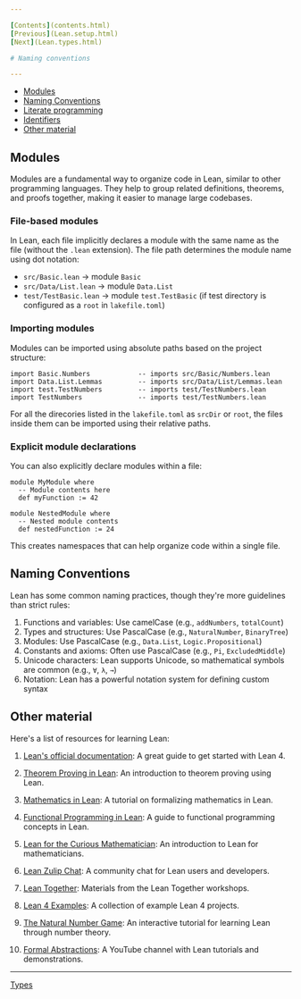 ```yaml
---

[Contents](contents.html)
[Previous](Lean.setup.html)
[Next](Lean.types.html)

# Naming conventions

---
```


- [Modules](#modules)
- [Naming Conventions](#naming-conventions)
- [Literate programming](#literate-programming)
- [Identifiers](#identifiers)
- [Other material](#other-material)

## Modules

Modules are a fundamental way to organize code in Lean, similar to other programming languages. They help to group related definitions, theorems, and proofs together, making it easier to manage large codebases.

### File-based modules

In Lean, each file implicitly declares a module with the same name as the file (without the `.lean` extension). The file path determines the module name using dot notation:

- `src/Basic.lean` → module `Basic`
- `src/Data/List.lean` → module `Data.List`
- `test/TestBasic.lean` → module `test.TestBasic` (if test directory is configured as a `root` in `lakefile.toml`)

### Importing modules

Modules can be imported using absolute paths based on the project structure:

```lean
import Basic.Numbers            -- imports src/Basic/Numbers.lean
import Data.List.Lemmas         -- imports src/Data/List/Lemmas.lean
import test.TestNumbers         -- imports test/TestNumbers.lean
import TestNumbers              -- imports test/TestNumbers.lean
```

For all the direcories listed in the `lakefile.toml` as `srcDir` or `root`, the files inside them can be imported using their relative paths.

### Explicit module declarations

You can also explicitly declare modules within a file:

```lean
module MyModule where
  -- Module contents here
  def myFunction := 42

module NestedModule where
  -- Nested module contents
  def nestedFunction := 24
```

This creates namespaces that can help organize code within a single file.

## Naming Conventions

Lean has some common naming practices, though they're more guidelines than strict rules:

1. Functions and variables: Use camelCase (e.g., `addNumbers`, `totalCount`)
2. Types and structures: Use PascalCase (e.g., `NaturalNumber`, `BinaryTree`)
3. Modules: Use PascalCase (e.g., `Data.List`, `Logic.Propositional`)
4. Constants and axioms: Often use PascalCase (e.g., `Pi`, `ExcludedMiddle`)
5. Unicode characters: Lean supports Unicode, so mathematical symbols are common (e.g., `∀`, `λ`, `→`)
6. Notation: Lean has a powerful notation system for defining custom syntax

## Other material

Here's a list of resources for learning Lean:

1. [Lean's official documentation](https://leanprover.github.io/lean4/doc/): A great guide to get started with Lean 4.

2. [Theorem Proving in Lean](https://leanprover.github.io/theorem_proving_in_lean4/): An introduction to theorem proving using Lean.

3. [Mathematics in Lean](https://leanprover-community.github.io/mathematics_in_lean/): A tutorial on formalizing mathematics in Lean.

4. [Functional Programming in Lean](https://leanprover.github.io/functional_programming_in_lean/): A guide to functional programming concepts in Lean.

5. [Lean for the Curious Mathematician](https://leanprover-community.github.io/lean-for-the-curious-mathematician-2023/): An introduction to Lean for mathematicians.

6. [Lean Zulip Chat](https://leanprover.zulipchat.com/): A community chat for Lean users and developers.

7. [Lean Together](https://leanprover-community.github.io/lt2021/): Materials from the Lean Together workshops.

8. [Lean 4 Examples](https://github.com/leanprover/lean4-samples): A collection of example Lean 4 projects.

9. [The Natural Number Game](https://www.ma.imperial.ac.uk/~buzzard/xena/natural_number_game/): An interactive tutorial for learning Lean through number theory.

10. [Formal Abstractions](https://www.youtube.com/c/FormalAbstractions): A YouTube channel with Lean tutorials and demonstrations.

---

[Types](./Lean.types.html)
